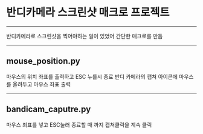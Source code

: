 # 반디카메라 스크린샷 매크로 프로젝트
-------------------------------

반디카메라로 스크린샷을 찍어야하는 일이 있었어 간단한 매크로를 만듬

-------------------------------
## mouse_position.py

마우스의 위치 좌표를 출력하고 ESC 누를시 종료
반디 카메라의 캡쳐 아이콘에 마우스를 올려두고 마우스 좌표 출력

-------------------------------
## bandicam_caputre.py

마우스 죄표를 넣고 ESC눌러 종료할 때 까지 캡쳐클릭을 계속 클릭
